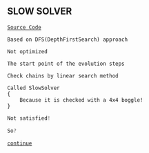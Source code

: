 ## SLOW SOLVER
[`Source Code`](https://github.com/tafo/BoggleSolver/blob/SlowSolver/BoggleSolver.Library/SlowSolver.cs)
```
Based on DFS(DepthFirstSearch) approach

Not optimized

The start point of the evolution steps

Check chains by linear search method

Called SlowSolver
{
    Because it is checked with a 4x4 boggle!
}
```
```csharp
Not satisfied!

So? 
```
[`continue`](https://github.com/tafo/BoggleSolver/tree/BinarySearchSolver)